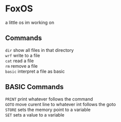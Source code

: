 # FoxOS
a little os im working on

## Commands
`dir` show all files in that directory<br />
`wrf` write to a file<br />
`cat` read a file<br />
`rm` remove a file<br />
`basic` interpret a file as basic<br />

## BASIC Commands
`PRINT` print whatever follows the command<br />
`GOTO`  move curent line to whatever int follows the goto<br />
`STORE` sets the memory point to a variable<br />
`SET` sets a value to a variable<br />
